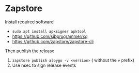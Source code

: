# Zapstore

Install required software:

- `sudo apt install apksigner apktool`
- https://github.com/sibprogrammer/xq
- https://github.com/zapstore/zapstore-cli

Then publish the release

1. `zapstore publish albygo -v <version>` (<version> without the `v` prefix)
1. Use nsec to sign release events